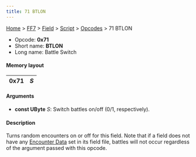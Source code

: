 ```yaml
---
title: 71 BTLON
---
```


[Home](../../../../Main%20Page.md.md) > [FF7](../../../../FF7.md) > [Field](../../../Field.md) > [Script](../../Script.md) > [Opcodes](../Opcodes.md) > 71 BTLON

-   Opcode: **0x71**
-   Short name: **BTLON**
-   Long name: Battle Switch

#### Memory layout

| 0x71 | *S* |
|------|-----|

#### Arguments

-   **const UByte** *S*: Switch battles on/off (0/1, respectively).

#### Description

Turns random encounters on or off for this field. Note that if a field
does not have any [Encounter Data][] set in its field file, battles will
not occur regardless of the argument passed with this opcode.

  [Encounter Data]: ../../Encounter.md "wikilink"
